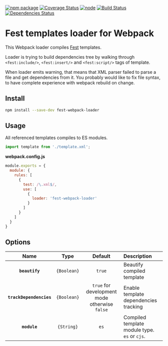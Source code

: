 [![npm package][npm-image]][npm-url] 
[![Coverage Status][coverage-image]][coverage-url] 
[![node][node]][node-url] 
[![Build Status][build-image]][build-url] 
[![Dependencies Status][david-image]][david-url]

# Fest templates loader for Webpack

This Webpack loader compiles [Fest](https://github.com/mailru/fest) templates.

Loader is trying to build dependencies tree by walking through
`<fest:include/>`, `<fest:insert/>` and `<fest:script/>` tags of template.

When loader emits warning, that means that XML parser failed to parse a file
and get dependencies from it. You probably would like to fix file syntax, to
have complete experience with webpack rebuild on change.

## Install
```bash
npm install --save-dev fest-webpack-loader
```

## Usage
All referenced templates compiles to ES modules.

```js
import template from './template.xml';
```

**webpack.config.js**
```js
module.exports = {
  module: {
    rules: [
      {
        test: /\.xml$/,
        use: [
          {
            loader: 'fest-webpack-loader'
          }
        ]
      }
    ]
  }
}
```

## Options

|Name|Type|Default|Description|
|:--:|:--:|:-----:|:----------|
|**`beautify`**|`{Boolean}`|`true`|Beautify compiled template|
|**`trackDependencies`**|`{Boolean}`|`true` for development mode otherwise `false`|Enable template dependencies tracking|
|**`module`**|`{String}`|`es`|Compiled template module type. `es` or `cjs`.|

[npm-image]:https://img.shields.io/npm/v/fest-webpack-loader.svg
[npm-url]:http://npmjs.org/package/fest-webpack-loader
[coverage-image]:https://coveralls.io/repos/github/ogonkov/fest-webpack-loader/badge.svg?branch=master
[coverage-url]:https://coveralls.io/github/ogonkov/fest-webpack-loader?branch=master
[node]: https://img.shields.io/node/v/fest-webpack-loader.svg
[node-url]: https://nodejs.org
[build-image]:https://github.com/ogonkov/fest-webpack-loader/workflows/Tests/badge.svg?branch=master
[build-url]:https://github.com/ogonkov/fest-webpack-loader/actions?query=branch%3Amaster+workflow%3ATests
[david-image]:https://david-dm.org/ogonkov/fest-webpack-loader/status.svg
[david-url]:https://david-dm.org/ogonkov/fest-webpack-loader
